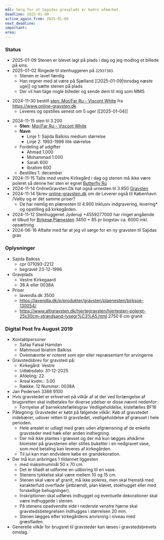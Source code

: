 ```yaml
---
mål: Sørg for at Sagidas gravplads er bedre afmærket.
deadline: 2025-01-09
active_again_from: 2025-01-09
next_deadline: 
important: 
area:
---
```

### Status 
- 2025-01-09 Stenen er blevet lagt på plads i dag og jeg modtog et billede på sms.
- 2025-01-02 Ringede til stenhuggeren på `22937383`.
	- Stenen er lavet færdig 
	- Han regner med at være på Sjælland [[2025-01-09|torsdag næste uge]] og sætte stenen på plads
	- Der vil han tage nogle billeder og sende dem til mig som MMS
* 2024-11-30 bestilt [sten: Mor/Far Ru - Viscont White](https://www.online-gravsten.dk/produkter/p/andre-sten/morfar-sten-r-vw) fra https://www.online-gravsten.dk 
	* Leveres og opstilles senest om 5 uger [[2025-01-04]] 
- 2024-11-15 sten til 3.200 
	- **Sten:** [Mor/Far Ru - Viscont White](https://www.online-gravsten.dk/produkter/p/andre-sten/morfar-sten-r-vw)
	- **Navn**
		- Linje 1: Sajida Balkiss medium størrelse
		- Linje 2: 1993-1996 lille størrelse
	- Fordeling af udgifter
		- Ahmad 1.000
		- Mohammad 1.000
		- Sarah 600
		- Ibrahim 600
	- Bestilles 1. december
- 2024-11-15 Talte med vestre Kirkegård i dag og stenen må ikke være poleret så denne her sten er egnet [Butterfly Ru](https://www.online-gravsten.dk/produkter/p/gravsten-til-urnegrav/butterfly-ru-vw)
- 2024-11-14 OnlineGravsten.Dk hat også urnesten til 3.950 [Gravsten](https://www.online-gravsten.dk/produkter/p/gravsten-til-urnegrav/butterfly-poleret-vw?_gl=1*1w5g2w1*_up*MQ..*_ga*MTMzNDU3MTk5OS4xNzMxNjA1NjY4*_ga_8NN1V4QL48*MTczMTYwNTY2OC4xLjAuMTczMTYwNTY3NC4wLjAuMjAyNTI0OTI0MA) 
- 2024-11-14 Skrev [online-gravsten.dk](https://www.online-gravsten.dk/produkter/p/gravsten-til-plaenegrav/plaenesten-m6-mr) om de Leverer også til København /Valby og er det samme priser?
	- De har nemlig en plænesten til  4.900 Inklusiv indgravering, levering* og opstilling på kirkegården. 
- 2024-11-12 Stenhuggeriet Jyderup +4559277000 har ringet angående et tilbud for [Birkesø Plænesten](https://lavendla.dk/p/produkter/gravsten/plaenesten/birksoe-130054/) 3450 + 85 pr bogstav ca. 6000 inkl. opsætning
- 2024-06-16 Aftalte med far at jeg vil sørge for en ny gravsten til Sajidas grav
### Oplysninger
- Sajida Balkiss 
	- cpr 071093-2212 
	- begravet 23-12-1996 
- Gravplads 
	- Vestre Kirkegaard
	- 38 A eller 0038A
- Priser 
	- lavendla.dk 3500 
	- https://lavendla.dk/p/produkter/gravsten/plaenesten/birksoe-130054/
	- https://www.altigravsten.dk/hjertegravsten/hjertesten-poleret-25x30cm-strandsand-lysegr%C3%A5.html 2750 6 cm granit
### Digital Post fra August 2019 
- Kontaktpersoner 
	- Safaa Faisal Hamdan
	- Mahmoud Ibrahim Balkiss
	- Ovennævnte er noteret som ejer eller repræsentant for arvingerne 
- Gravstedsbrev for gravsted på: 
	- Kirkegård: Vestre 
	- Udløbsdato: 31-12-2025 
	- Afdeling: 22 
	- Areal kvdm.: 3.00 
	- Række: 12 Nummer: 0038A 
- Jan Pedersen 3366 9100 
- Hvis gravstedet er erhvervet på vilkår af at der ved forlængelse af brugsretten skal indbetales for diverse ydelser er disse nævnt nedenfor: 
	- Fornyelse af barnekistefællesgrav Vedligeholdelse, kistefælles BF16 
- Påtegning: Gravstedet er købt på følgende vilkår: Køb af gravstedet indebærer, udover retten til gravstedet, vedligeholdelse af græsset i hele perioden. 
	- Hele arealet er udlagt med græs uden afgrænsning af de enkelte gravsteder med hæk eller anden indhegning.
	- Der må ikke plantes i græsset og der må kun lægges afskårne blomster på gravstenen eller stilles buketter i en nedgravet vase, som mod betaling kan leveres af kirkegården. 
	- Til jul kan man endvidere købe en grandekoration. 
- Der må kun anbringes 1 tildannet liggesten 
	- med maksimummål 50 x 70 cm. 
	- Det er tilladt at udforme en udboring til en vase. 
	- Stenens tykkelse skal være mellem 10 og 15 cm. 
	- Stenen skal være af granit, må ikke poleres, men skal fremstå med karakterfuld overflade (jetbrændt, plan kløvet, stokhugget eller med forskellige behugninger). 
	- Inskriptionen skal udføres indhugget og eventuelle dekorationer skal være indhuggede i stenen. 
	- På stenens opadvendte side i nederste venstre hjørne skal gravstedsbetegnelsen indhugges i størrelsen 20 mm. 
	- Stenen lægges efter kirkegårdens anvisning i niveau med græsfladen. 
- Generelle vilkår for brugsret til gravsteder kan læses i gravstedsbrevets omslag.